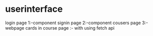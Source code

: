 # userinterface
login page 1:-component
signin page 2:-component 
cousers page 3:- webpage
cards in course page :- with using fetch api 
